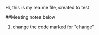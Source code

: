 Hi, this is my rea me file, created to test


##Meeting notes below
1. change the code marked for "change"